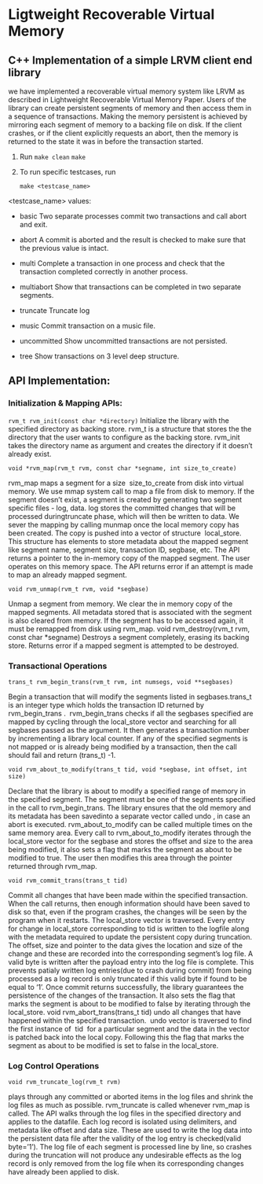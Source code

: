 # Ligtweight Recoverable Virtual Memory
## C++ Implementation of a simple LRVM client end library


we have implemented a recoverable virtual memory system like LRVM as
described in Lightweight Recoverable Virtual Memory Paper. Users of the library can create
persistent segments of memory and then access them in a sequence of transactions. Making
the memory persistent is achieved by mirroring each segment of memory to a backing file
on disk. If the client crashes, or if the client explicitly requests an abort, then the memory is
returned to the state it was in before the transaction started.

1. Run 
	`make clean`
	 `make`

2. To run specific testcases, run 
	
	`make <testcase_name>`


<testcase_name> values:
- basic
	Two separate processes commit two transactions and call
abort and exit.

- abort
	A commit is aborted and the result is checked to make
sure that the previous value is intact.

- multi
	Complete a transaction in one process and check that the
transaction completed correctly in another process.

- multiabort
	Show that transactions can be completed in two
separate segments.

- truncate
	 Truncate log

- music
	Commit transaction on a music file.
	
- uncommitted
	Show uncommitted transactions are not persisted.	
	
- tree
	Show transactions on 3 level deep structure.
  
  
 ## API Implementation:
  
### Initialization & Mapping APIs:

`rvm_t rvm_init(const char *directory)`
Initialize the library with the specified directory as backing store.
rvm_t is a structure that stores the the directory that the user wants to configure as the
backing store. rvm_init takes the directory name as argument and creates the directory if it
doesn’t already exist.

`void *rvm_map(rvm_t rvm, const char *segname, int size_to_create)`

rvm_map maps a segment for a size ​ size_to_create from disk into virtual memory. We use
mmap system call to map a file from disk to memory. If the segment doesn’t exist, a
segment is created by generating two segment specific files - log<segname>,
data<segname>. log<segname> stores the committed changes that will be processed duringtruncate phase, which will then be written to data<segname>. We sever the mapping by
calling munmap once the local memory copy has been created. The copy is pushed into a
vector of structure ​ local_store.
This structure has elements to store metadata about the mapped segment like segment
name, segment size, transaction ID, segbase, etc.
The API returns a pointer to the in-memory copy of the mapped segment. The user operates
on this memory space.
The API returns error if an attempt is made to map an already mapped segment.

`void rvm_unmap(rvm_t rvm, void *segbase)`

Unmap a segment from memory. We clear the in memory copy of the mapped segments. All
metadata stored that is associated with the segment is also cleared from memory. If the
segment has to be accessed again, it must be remapped from disk using rvm_map.
void rvm_destroy(rvm_t rvm, const char *segname)
Destroys a segment completely, erasing its backing store. Returns error if a mapped
segment is attempted to be destroyed.

### Transactional Operations

`trans_t rvm_begin_trans(rvm_t rvm, int numsegs, void **segbases)`

Begin a transaction that will modify the segments listed in segbases. ​ trans_t ​ is an integer
type which holds the transaction ID returned by ​ rvm_begin_trans​ . ​ rvm_begin_trans checks
if all the segbases specified are mapped by cycling through the local_store vector and
searching for all segbases passed as the argument. It then generates a transaction number
by incrementing a library local counter. If any of the specified segments is not mapped or is
already being modified by a transaction, then the call should fail and return (trans_t) -1.

`void rvm_about_to_modify(trans_t tid, void *segbase, int offset, int size)`

Declare that the library is about to modify a specified range of memory in the specified
segment. The segment must be one of the segments specified in the call to
rvm_begin_trans. The library ensures that the old memory and its metadata has been savedinto a separate vector called ​ undo​ , in case an abort is executed. rvm_about_to_modify can
be called multiple times on the same memory area.
Every call to rvm_about_to_modify iterates through the local_store vector for the segbase
and stores the offset and size to the area being modified, it also sets a flag that marks the
segment as about to be modified to true. The user then modifies this area through the
pointer returned through rvm_map.

`void rvm_commit_trans(trans_t tid)`

Commit all changes that have been made within the specified transaction. When the call
returns, then enough information should have been saved to disk so that, even if the
program crashes, the changes will be seen by the program when it restarts.
The local_store vector is traversed. Every entry for change in local_store corresponding to
tid is written to the logfile along with the metadata required to update the persistent copy
during truncation. The offset, size and pointer to the data gives the location and size of the
change and these are recorded into the corresponding segment’s log file. A valid byte is
written after the payload entry into the log file is complete. This prevents patialy written log
entries(due to crash during commit) from being processed as a log record is only truncated if
this valid byte if found to be equal to ‘1’. Once commit returns successfully, the library
guarantees the persistence of the changes of the transaction. It also sets the flag that marks
the segment is about to be modified to false by iterating through the local_store.
void rvm_abort_trans(trans_t tid)
undo all changes that have happened within the specified transaction. ​ undo vector is
traversed to find the first instance of ​ tid ​ for a particular segment and the data in the vector
is patched back into the local copy. Following this the flag that marks the segment as about
to be modified is set to false in the local_store.

### Log Control Operations

`void rvm_truncate_log(rvm_t rvm)`

plays through any committed or aborted items in the log files and shrink the log files as
much as possible. rvm_truncate is called whenever rvm_map is called. The API walks
through the log files in the specified directory and applies to the datafile. Each log record is
isolated using delimiters, and metadata like offset and data size. These are used to write the
log data into the persistent data file after the validity of the log entry is checked(valid
byte=’1’). The log file of each segment is processed line by line, so crashes during the
truncation will not produce any undesirable effects as the log record is only removed from
the log file when its corresponding changes have already been applied to disk.


